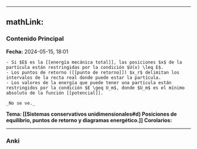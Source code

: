 
---
mathLink:
---
### Contenido Principal

**Fecha:** 2024-05-15, 18:01

```ad-proposition
- Si $E$ es la [[energía mecánica total]], las posiciones $x$ de la partícula están restringidas por la condición $U(x) \leq E$.
- Los puntos de retorno ([[punto de retorno]]) $x_r$ delimitan los intervalos de la recta real donde puede estar la partícula.
- Los valores de la energía que puede tener una partícula están restringidos por la condición $E \geq U_m$, donde $U_m$ es el mínimo absoluto de la función [[potencial]].
```

```ad-proof
_No se ve._
```

**Tema: [[Sistemas conservativos unidimensionales#d) Posiciones de equilibrio, puntos de retorno y diagramas energético.]]**
**Corolarios:**

---
### Anki
